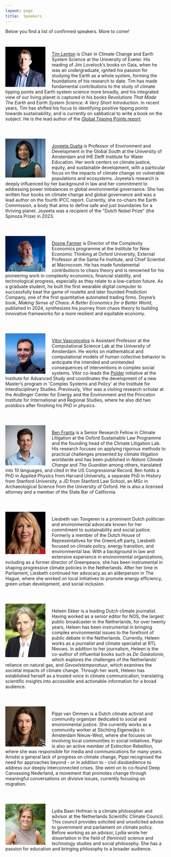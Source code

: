 ```yaml
---
layout: page
title:  Speakers
---
```


Below you find a list of confirmed speakers. More to come!

<div style="overflow: hidden; margin-top: 40px;">
  <img style="float: left; margin-right: 20px;" src="/assets/image24/speakers/tim.jpg" width="25%"/>
  <p><a href='https://scholar.google.nl/citations?user=DiCOJ64AAAAJ&hl=nl&oi=ao'>Tim Lenton</a> is Chair in Climate Change and Earth System Science at the University of Exeter. His reading of Jim Lovelock’s books on Gaia, when he was an undergraduate, ignited his passion for studying the Earth as a whole system, forming the foundations of his research to date. Tim has made fundamental contributions to the study of climate tipping points and Earth system science more broadly, and his integrated view of our living planet is captured in his books <i>Revolutions That Made The Earth</i> and <i>Earth System Science: A Very Short Introduction</i>. In recent years, Tim has shifted his focus to identifying positive tipping points towards sustainability, and is currently on sabbatical to write a book on the subject. He is the lead author of the <a href='https://global-tipping-points.org/'>Global Tipping Points report</a>.
  </p>
</div>

<div style="overflow: hidden; margin-top: 40px;"> <img style="float: left; margin-right: 20px;" src="/assets/image24/speakers/joyeeta.png" width="25%"/>
  <p><a href='https://scholar.google.nl/citations?user=LtjhLZAAAAAJ&hl=en&oi=ao'>Joyeeta Gupta</a> is Professor of Environment and Development in the Global South at the University of Amsterdam and IHE Delft Institute for Water Education. Her work centers on climate justice, equity, and sustainable development, with a particular focus on the impacts of climate change on vulnerable populations and ecosystems. Joyeeta’s research is deeply influenced by her background in law and her commitment to addressing power imbalances in global environmental governance. She has written four books on climate change and global governance and was a lead author on the fourth IPCC report. Currently, she co-chairs the Earth Commission, a body that aims to define safe and just boundaries for a thriving planet. Joyeeta was a recipient of the "Dutch Nobel Prize" (the Spinoza Prize) in 2023.
  </p>
</div>


<div style="overflow: hidden; margin-top: 40px;"> <img style="float: left; margin-right: 20px;" src="/assets/image24/speakers/doyne.png" width="25%"/>
  <p><a href='https://scholar.google.nl/citations?user=Rk7g1U0AAAAJ&hl=en&oi=ao'>Doyne Farmer</a> is Director of the Complexity Economics programme at the Institute for New Economic Thinking at Oxford University, External Professor at the Santa Fe Institute, and Chief Scientist at Macrocosm. He has made fundamental contributions to chaos theory and is renowned for his pioneering work in complexity economics, financial stability, and technological progress, especially as they relate to a low-carbon future. As a graduate student, he built the first wearable digital computer to successfully beat the game of roulette and later founded Prediction Company, one of the first quantitative automated trading firms. Doyne’s book, <i>Making Sense of Chaos: A Better Economics for a Better World</i>, published in 2024, synthesizes his journey from chaos theory to building innovative frameworks for a more resilient and equitable economy.
  </p>
</div>

<div style="overflow: hidden; margin-top: 40px;"> <img style="float: left; margin-right: 20px;" src="/assets/image24/speakers/vitor.png" width="25%"/>
  <p><a href='https://www.vvvasconcelos.net/'>Vítor Vasconcelos</a> is Assistant Professor at the Computational Science Lab at the University of Amsterdam. He works on mathematical and computational models of human collective behavior to anticipate the intended and unintended consequences of interventions in complex social systems. Vítor co-leads the <a href="https://polder.center/">Polder</a> initiative at the Institute for Advanced Study and coordinates the development of a new Master’s program in 'Complex Systems and Policy' at the Institute for Interdisciplinary Studies. Previously, Vítor was a visiting research scholar at the Andlinger Center for Energy and the Environment and the Princeton Institute for International and Regional Studies, where he also did two postdocs after finishing his PhD in physics.
  </p>
</div>

<div style="overflow: hidden; margin-top: 40px;"> <img style="float: left; margin-right: 20px;" src="/assets/image24/speakers/ben.webp" width="25%"/>
  <p><a href='https://www.smithschool.ox.ac.uk/person/dr-benjamin-franta'>Ben Franta</a> is a Senior Research Fellow in Climate Litigation at the Oxford Sustainable Law Programme and the founding head of the Climate Litigation Lab. His research focuses on applying rigorous methods to practical challenges presented by climate litigation worldwide and has been published in <i>Nature Climate Change</i> and <i>The Guardian</i> among others, translated into 10 languages, and cited in the US Congressional Record. Ben holds a PhD in Applied Physics from Harvard University, a separate PhD in History from Stanford University, a JD from Stanford Law School, an MSc in Archaeological Science from the University of Oxford. He is also a licensed attorney and a member of the State Bar of California.
  </p>
</div>

<div style="overflow: hidden; margin-top: 40px;"> <img style="float: left; margin-right: 20px;" src="/assets/image24/speakers/liesbeth2.png" width="25%"/>
  <p>Liesbeth van Tongeren is a prominent Dutch politician and environmental advocate known for her commitment to sustainability and social justice. Formerly a member of the Dutch House of Representatives for the GreenLeft party, Liesbeth focused on climate policy, energy transition, and environmental law. With a background in law and extensive experience in environmental organizations, including as a former director of Greenpeace, she has been instrumental in shaping progressive climate policies in the Netherlands. After her time in Parliament, Liesbeth continued her advocacy as an alderperson in The Hague, where she worked on local initiatives to promote energy efficiency, green urban development, and social inclusion.
  </p>
</div>


<div style="overflow: hidden; margin-top: 40px;"> <img style="float: left; margin-right: 20px;" src="/assets/image24/speakers/heleen.jpg" width="25%"/>
  <p> Heleen Ekker is a leading Dutch climate journalist.
  Having worked as a senior editor for NOS, the largest public broadcaster in the Netherlands,
  for over twenty years, Heleen has been instrumental in bringing complex environmental issues to the forefront 
  of public debate in the Netherlands. Currently, Heleen works as a journalist and climate specialist at RTL Nieuws.
  In addition to her journalism, Heleen is the co-author of influential books such as <i>De Gaskolonie</i>,
  which explores the challenges of the Netherlands' reliance on natural gas, and <i>Gevoelstemperatuur</i>,
  which examines the societal impacts of climate change. Through her work,
  Heleen has established herself as a trusted voice in climate communication, translating scientific insights
  into accessible and actionable information for a broad audience.
  </p>
</div>

<div style="overflow: hidden; margin-top: 40px;"> <img style="float: left; margin-right: 20px;" src="/assets/image24/speakers/pippi.jpg" width="25%"/>
  <p>Pippi van Ommen is a Dutch climate activist and community organizer dedicated to social and environmental justice. She currently works as a community worker at Stichting Eigenwijks in Amsterdam Nieuw-West, where she focuses on involving local communities in social initiatives. Pippi is also an active member of Extinction Rebellion, where she was responsible for media and communications for many years. Amidst a general lack of progress on climate change, Pippi recognised the need for approaches beyond - or in addition to - civil disobedience to address our deeply interconnected crises. She went on to co-found Deep Canvassing Nederland, a movement that promotes change through meaningful conversations on divisive issues, currently focusing on migration.
  </p>
</div>

<div style="overflow: hidden; margin-top: 40px;"> <img style="float: left; margin-right: 20px;" src="/assets/image24/speakers/lydia.jpg" width="25%"/>
  <p> Lydia Baan Hofman is a climate philosopher and advisor at the Netherlands Scientific Climate Council. This council provides solicited and unsolicited advise to government and parliament on climate policy. Before working as an advisor, Lydia wrote her dissertation in the field of (feminist) science and technology studies and social philosophy. She has a passion for education and bringing philosophy to a broader audience.
  </p>
</div>